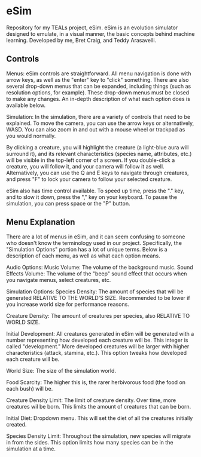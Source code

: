 # eSim
Repository for my TEALs project, eSim. eSim is an evolution simulator designed to emulate, in a visual manner, the basic concepts behind machine learning. Developed by me, Bret Craig, and Teddy Arasavelli.

Controls
------------------------------

  Menus:
   eSim controls are straightforward. All menu navigation is done with arrow keys, as well as the "enter" key to "click" something. There    are also several drop-down menus that can be expanded, including things (such as resolution options, for example). These drop-down        menus must be closed to make any changes. An in-depth description of what each option does is available below.
   
   
  Simulation:
    In the simulation, there are a variety of controls that need to be explained. 
    To move the camera, you can use the arrow keys or alternatively, WASD. You can also zoom in and out with a mouse wheel or trackpad as     you would normally.
     
   By clicking a creature, you will highlight the creature (a light-blue aura will surround it), and its relevant characteristics             (species name, attributes, etc.) will be visible in the top-left corner of a screen. If you double-click a creature, you will follow       it, and your camera will follow it as well. Alternatively, you can use the Q and E keys to navigate through creatures, and press "F"       to lock your camera to follow your selected creature.
   
   eSim also has time control available. To speed up time, press the "." key, and to slow it down, press the "," key on your keyboard. To     pause the simulation, you can press space or the "P" button.
    

Menu Explanation
------------------------------

 There are a lot of menus in eSim, and it can seem confusing to someone who doesn't know the terminology used in our project. 
 Specifically, the "Simulation Options" portion has a lot of unique terms. Below is a description of each menu, as well as what each 
 option means.
 
 Audio Options:
   Music Volume: The volume of the background music.
   Sound Effects Volume: The volume of the "beep" sound effect that occurs when you navigate menus, select creatures, etc.
 
 Simulation Options:
   Species Density: The amount of species that will be generated RELATIVE TO THE WORLD'S SIZE. Recommended to be lower if you increase  world size for performance reasons.
   
   Creature Density: The amount of creatures per species, also RELATIVE TO WORLD SIZE.
   
   Initial Development: All creatures generated in eSim will be generated with a number representing how developed each creature will be. This integer is called "development." More developed creatures will be larger with higher characteristics (attack, stamina, etc.). This option tweaks how developed each creature will be.
   
   World Size: The size of the simulation world.
   
   Food Scarcity: The higher this is, the rarer herbivorous food (the food on each bush) will be.
   
   Creature Density Limit: The limit of creature density. Over time, more creatures wil be born. This limits the amount of creatures that can be born.
   
   Initial Diet: Dropdown menu. This will set the diet of all the creatures initially created.
   
   Species Density Limit: Throughout the simulation, new species will migrate in from the sides. This option limits how many species can be in the simulation at a time.
